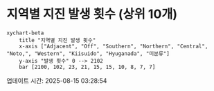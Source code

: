 # 지역별 지진 발생 횟수 (상위 10개)

```mermaid
xychart-beta
    title "지역별 지진 발생 횟수"
    x-axis ["Adjacent", "Off", "Southern", "Northern", "Central", "Noto,", "Western", "Kiisuido", "Hyuganada", "미분류"]
    y-axis "발생 횟수" 0 --> 2102
    bar [2100, 102, 23, 21, 15, 15, 10, 8, 7, 7]
```

업데이트 시간: 2025-08-15 03:28:54
